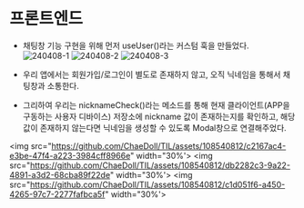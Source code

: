 # 프론트엔드
- 채팅창 기능 구현을 위해 먼저 useUser()라는 커스텀 훅을 만들었다.  
![240408-1](https://github.com/ChaeDoll/TIL/assets/108540812/43a2687b-b17f-4e5e-a686-1baecdd583f6)
![240408-2](https://github.com/ChaeDoll/TIL/assets/108540812/81a58050-7db2-4ee6-8507-75283780c437)
![240408-3](https://github.com/ChaeDoll/TIL/assets/108540812/e5e4ed42-9cd4-4606-a91f-057ed7a31566)

- 우리 앱에서는 회원가입/로그인이 별도로 존재하지 않고, 오직 닉네임을 통해서 채팅창과 소통한다.
- 그리하여 우리는 nicknameCheck()라는 메소드를 통해 현재 클라이언트(APP을 구동하는 사용자 디바이스) 저장소에 nickname 값이 존재하는지를 확인하고, 해당 값이 존재하지 않는다면 닉네임을 생성할 수 있도록 Modal창으로 연결해주었다.

<img src="https://github.com/ChaeDoll/TIL/assets/108540812/c2167ac4-e3be-47f4-a223-3984cff8966e" width="30%'>
<img src="https://github.com/ChaeDoll/TIL/assets/108540812/db2282c3-9a22-4891-a3d2-68cba89f22de" width="30%'>
<img src="https://github.com/ChaeDoll/TIL/assets/108540812/c1d051f6-a450-4265-97c7-2277fafbca5f" width="30%'>
  
